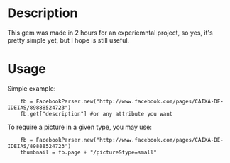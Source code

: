 Description
==========

This gem was made in 2 hours for an experiemntal project, so yes, it's pretty simple yet, but I hope is still useful. 


Usage
==========

Simple example:

		fb = FacebookParser.new("http://www.facebook.com/pages/CAIXA-DE-IDEIAS/89888524723")
		fb.get["description"] #or any attribute you want
		
To require a picture in a given type, you may use:

		fb = FacebookParser.new("http://www.facebook.com/pages/CAIXA-DE-IDEIAS/89888524723")
		thumbnail = fb.page + "/picture&type=small"





